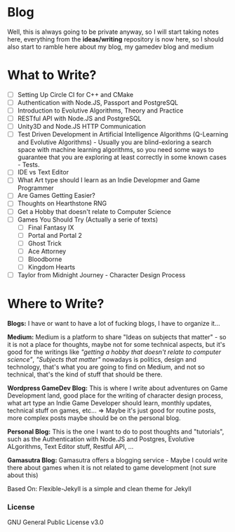 # Blog

Well, this is always going to be private anyway, so I will start taking notes here, everything from the **ideas/writing** repository is now here, so I should also start to ramble here about my blog, my gamedev blog and medium

# What to Write?
- [ ] Setting Up Circle CI for C++ and CMake
- [ ] Authentication with Node.JS, Passport and PostgreSQL
- [ ] Introduction to Evolutive Algorithms, Theory and Practice
- [ ] RESTful API with Node.JS and PostgreSQL
- [ ] Unity3D and Node.JS HTTP Communication
- [ ] Test Driven Development in Artificial Intelligence Algorithms (Q-Learning and Evolutive Algorithms) - Usually you are blind-exloring a search space with machine learning algorithms, so you need some ways to guarantee that you are exploring at least correctly in some known cases - Tests.
- [ ] IDE vs Text Editor
- [ ] What Art type should I learn as an Indie Developmer and Game Programmer
- [ ] Are Games Getting Easier?
- [ ] Thoughts on Hearthstone RNG
- [ ] Get a Hobby that doesn't relate to Computer Science
- [ ] Games You Should Try (Actually a serie of texts)
    - [ ] Final Fantasy IX
    - [ ] Portal and Portal 2
    - [ ] Ghost Trick
    - [ ] Ace Attorney
    - [ ] Bloodborne
    - [ ] Kingdom Hearts
- [ ] Taylor from Midnight Journey - Character Design Process

# Where to Write?

**Blogs:** I have or want to have a lot of fucking blogs, I have to organize it...

**Medium:** Medium is a platform to share "Ideas on subjects that matter" - so it is not a place for thoughts, maybe not for some technical aspects, but it's good for the writings like *"getting a hobby that doesn't relate to computer science"*, *"Subjects that matter"* nowadays is politics, design and technology, that's what you are going to find on Medium, and not so technical, that's the kind of stuff that should be there.

**Wordpress GameDev Blog:** This is where I write about adventures on Game Development land, good place for the writing of character design process, what art type an Indie Game Developer should learn, monthly updates, technical stuff on games, etc... => Maybe it's just good for routine posts, more complex posts maybe should be on the personal blog.

**Personal Blog:** This is the one I want to do to post thoughts and "tutorials", such as the Authentication with Node.JS and Postgres, Evolutive ALgorithms, Text Editor stuff, Restful API, ...

**Gamasutra Blog:** Gamasutra offers a blogging service - Maybe I could write there about games when it is not related to game development (not sure about this)


Based On: Flexible-Jekyll is a simple and clean theme for Jekyll

### License

GNU General Public License v3.0
